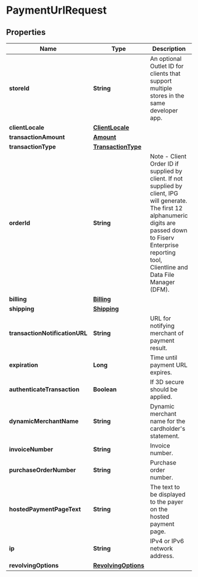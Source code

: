 

# PaymentUrlRequest

## Properties

Name | Type | Description | Notes
------------ | ------------- | ------------- | -------------
**storeId** | **String** | An optional Outlet ID for clients that support multiple stores in the same developer app. |  [optional]
**clientLocale** | [**ClientLocale**](ClientLocale.md) |  |  [optional]
**transactionAmount** | [**Amount**](Amount.md) |  | 
**transactionType** | [**TransactionType**](TransactionType.md) |  | 
**orderId** | **String** | Note - Client Order ID if supplied by client. If not supplied by client, IPG will generate. The first 12 alphanumeric digits are passed down to Fiserv Enterprise reporting tool, Clientline and Data File Manager (DFM). |  [optional]
**billing** | [**Billing**](Billing.md) |  |  [optional]
**shipping** | [**Shipping**](Shipping.md) |  |  [optional]
**transactionNotificationURL** | **String** | URL for notifying merchant of payment result. |  [optional]
**expiration** | **Long** | Time until payment URL expires. |  [optional]
**authenticateTransaction** | **Boolean** | If 3D secure should be applied. |  [optional]
**dynamicMerchantName** | **String** | Dynamic merchant name for the cardholder&#39;s statement. |  [optional]
**invoiceNumber** | **String** | Invoice number. |  [optional]
**purchaseOrderNumber** | **String** | Purchase order number. |  [optional]
**hostedPaymentPageText** | **String** | The text to be displayed to the payer on the hosted payment page. |  [optional]
**ip** | **String** | IPv4 or IPv6 network address. |  [optional]
**revolvingOptions** | [**RevolvingOptions**](RevolvingOptions.md) |  |  [optional]



